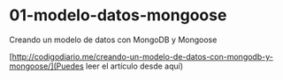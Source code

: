 # 01-modelo-datos-mongoose
Creando un modelo de datos con MongoDB y Mongoose

[http://codigodiario.me/creando-un-modelo-de-datos-con-mongodb-y-mongoose/](Puedes leer el artículo desde aquí)
